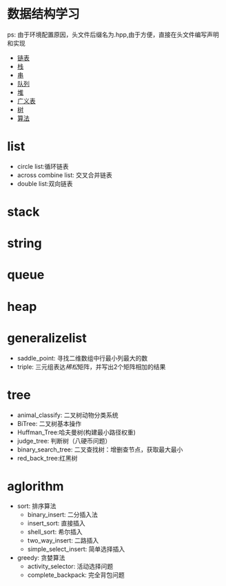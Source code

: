 # 数据结构学习 #
ps: 由于环境配置原因，头文件后缀名为.hpp,由于方便，直接在头文件编写声明和实现
- [链表](#list)
- [栈](#stack)
- [串](#string)
- [队列]($queue)
- [堆](#heap)
- [广义表](#generalizelist)
- [树](#tree)
- [算法](#aglorithm)

#  list
* circle list:循环链表
* across combine list: 交叉合并链表
* double list:双向链表

# stack


# string


# queue


# heap


# generalizelist
* saddle_point: 寻找二维数组中行最小列最大的数
* triple: 三元组表达*稀松*矩阵，并写出2个矩阵相加的结果

# tree
* animal_classify: 二叉树动物分类系统
* BiTree: 二叉树基本操作 
* Huffman_Tree:哈夫曼树(构建最小路径权重)
* judge_tree: 判断树（八硬币问题）
* binary_search_tree: 二叉查找树：增删查节点，获取最大最小
* red_back_tree:红黑树

# aglorithm
* sort: 排序算法
	* binary_insert: 二分插入法 
	* insert_sort: 直接插入
	* shell_sort: 希尔插入
	* two_way_insert: 二路插入
	* simple_select_insert: 简单选择插入
* greedy: 贪婪算法
	* activity_selector: 活动选择问题
	* complete_backpack: 完全背包问题 

